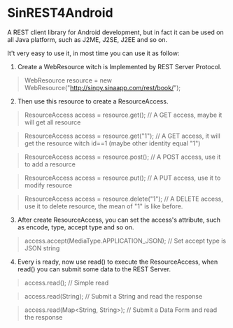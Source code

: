 SinREST4Android
===============

A REST client library for Android development, but in fact it can be used on all Java platform, such as J2ME, J2SE, J2EE and so on.

It't very easy to use it, in most time you can use it as follow:

1. Create a WebResource witch is Implemented by REST Server Protocol.

> WebResource resource = new WebResource("http://sinpy.sinaapp.com/rest/book/");

2. Then use this resource to create a ResourceAccess.

> ResourceAccess access = resource.get();	// A GET access, maybe it will get all resource

> ResourceAccess access = resource.get("1");	// A GET access, it will get the resource witch id==1 (maybe other identity equal "1")

> ResourceAccess access = resource.post(); // A POST access, use it to add a resource

> ResourceAccess access = resource.put(); // A PUT access, use it to modify resource

> ResourceAccess access = resource.delete("1"); // A DELETE access, use it to delete resource, the mean of "1" is like before.

3. After create ResourceAccess, you can set the access's attribute, such as encode, type, accept type and so on.

> access.accept(MediaType.APPLICATION_JSON); // Set accept type is JSON string

4. Every is ready, now use read() to execute the ResourceAccess, when read() you can submit some data to the REST Server.

> access.read();	// Simple read

> access.read(String);	// Submit a String and read the response

> access.read(Map<String, String>);	// Submit a Data Form and read the response



